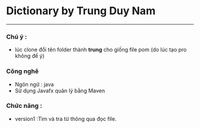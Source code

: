 # Dictionary by Trung Duy Nam
***
### Chú ý :
- lúc clone đổi tên folder thành **trung** cho giống file pom (do lúc tạo pro không để ý)
### Công nghê
 - Ngôn ngữ : java
 - Sử dụng Javafx quản lý bằng Maven
### Chức năng : 
- version1 :Tìm và tra từ thông qua đọc file.
